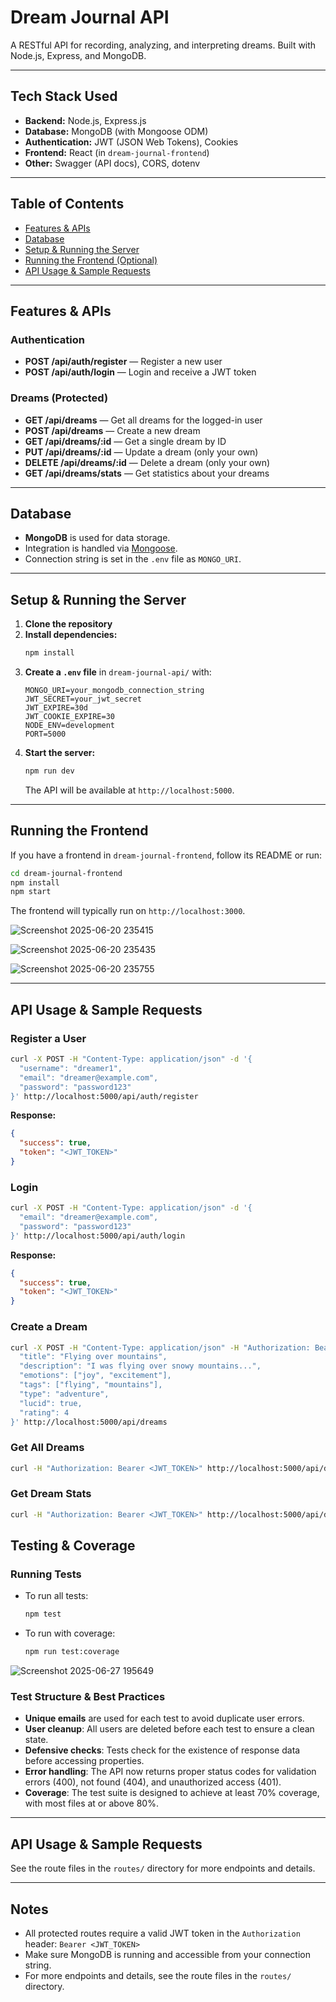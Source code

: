 # Dream Journal API

A RESTful API for recording, analyzing, and interpreting dreams. Built with Node.js, Express, and MongoDB.

---

## Tech Stack Used
- **Backend:** Node.js, Express.js
- **Database:** MongoDB (with Mongoose ODM)
- **Authentication:** JWT (JSON Web Tokens), Cookies
- **Frontend:** React (in `dream-journal-frontend`)
- **Other:** Swagger (API docs), CORS, dotenv

---

## Table of Contents
- [Features & APIs](#features--apis)
- [Database](#database)
- [Setup & Running the Server](#setup--running-the-server)
- [Running the Frontend (Optional)](#running-the-frontend-optional)
- [API Usage & Sample Requests](#api-usage--sample-requests)

---

## Features & APIs

### **Authentication**
- **POST /api/auth/register** — Register a new user
- **POST /api/auth/login** — Login and receive a JWT token

### **Dreams** (Protected)
- **GET /api/dreams** — Get all dreams for the logged-in user
- **POST /api/dreams** — Create a new dream
- **GET /api/dreams/:id** — Get a single dream by ID
- **PUT /api/dreams/:id** — Update a dream (only your own)
- **DELETE /api/dreams/:id** — Delete a dream (only your own)
- **GET /api/dreams/stats** — Get statistics about your dreams

---

## Database
- **MongoDB** is used for data storage.
- Integration is handled via [Mongoose](https://mongoosejs.com/).
- Connection string is set in the `.env` file as `MONGO_URI`.

---

## Setup & Running the Server

1. **Clone the repository**
2. **Install dependencies:**
   ```bash
   npm install
   ```
3. **Create a `.env` file** in `dream-journal-api/` with:
   ```env
   MONGO_URI=your_mongodb_connection_string
   JWT_SECRET=your_jwt_secret
   JWT_EXPIRE=30d
   JWT_COOKIE_EXPIRE=30
   NODE_ENV=development
   PORT=5000
   ```
4. **Start the server:**
   ```bash
   npm run dev
   ```
   The API will be available at `http://localhost:5000`.

---

## Running the Frontend 
If you have a frontend in `dream-journal-frontend`, follow its README or run:
```bash
cd dream-journal-frontend
npm install
npm start
```
The frontend will typically run on `http://localhost:3000`.

![Screenshot 2025-06-20 235415](https://github.com/user-attachments/assets/ce16c4a5-963e-40ef-bc5f-c0989fbdb78f)

![Screenshot 2025-06-20 235435](https://github.com/user-attachments/assets/a773f42d-027b-4a99-b264-e5da3d46dcfb)

![Screenshot 2025-06-20 235755](https://github.com/user-attachments/assets/2c259292-f31f-4969-b878-2743de139b65)





---

## API Usage & Sample Requests

### **Register a User**
```bash
curl -X POST -H "Content-Type: application/json" -d '{
  "username": "dreamer1",
  "email": "dreamer@example.com",
  "password": "password123"
}' http://localhost:5000/api/auth/register
```
**Response:**
```json
{
  "success": true,
  "token": "<JWT_TOKEN>"
}
```

### **Login**
```bash
curl -X POST -H "Content-Type: application/json" -d '{
  "email": "dreamer@example.com",
  "password": "password123"
}' http://localhost:5000/api/auth/login
```
**Response:**
```json
{
  "success": true,
  "token": "<JWT_TOKEN>"
}
```

### **Create a Dream**
```bash
curl -X POST -H "Content-Type: application/json" -H "Authorization: Bearer <JWT_TOKEN>" -d '{
  "title": "Flying over mountains",
  "description": "I was flying over snowy mountains...",
  "emotions": ["joy", "excitement"],
  "tags": ["flying", "mountains"],
  "type": "adventure",
  "lucid": true,
  "rating": 4
}' http://localhost:5000/api/dreams
```

### **Get All Dreams**
```bash
curl -H "Authorization: Bearer <JWT_TOKEN>" http://localhost:5000/api/dreams
```

### **Get Dream Stats**
```bash
curl -H "Authorization: Bearer <JWT_TOKEN>" http://localhost:5000/api/dreams/stats
```
 ## Testing & Coverage

### Running Tests

- To run all tests:
  ```bash
  npm test
  ```
- To run with coverage:
  ```bash
  npm run test:coverage
  ```

![Screenshot 2025-06-27 195649](https://github.com/user-attachments/assets/eb4fba54-a193-4526-bd7c-e4efa6779afa)




### Test Structure & Best Practices
- **Unique emails** are used for each test to avoid duplicate user errors.
- **User cleanup**: All users are deleted before each test to ensure a clean state.
- **Defensive checks**: Tests check for the existence of response data before accessing properties.
- **Error handling**: The API now returns proper status codes for validation errors (400), not found (404), and unauthorized access (401).
- **Coverage**: The test suite is designed to achieve at least 70% coverage, with most files at or above 80%.

---

## API Usage & Sample Requests

See the route files in the `routes/` directory for more endpoints and details.

---



## Notes
- All protected routes require a valid JWT token in the `Authorization` header: `Bearer <JWT_TOKEN>`
- Make sure MongoDB is running and accessible from your connection string.
- For more endpoints and details, see the route files in the `routes/` directory. 
